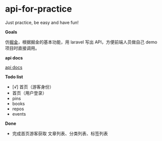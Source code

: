 # api-for-practice

Just practice, be easy and have fun!

**Goals**

仿[掘金](https://juejin.im/)，根据掘金的基本功能，用 laravel 写出 API，方便前端人员做自己 demo 项目时直接调用。

**api docs**

[api docs](https://apizza.net/console/project/2431c2041f3aa6d062e02de446c20f4d/browse)

**Todo list**
- [√] 首页（游客身份）
- 首页（用户登录）
- pins
- books
- repos
- events

**Done**

- 完成首页游客获取 文章列表、分类列表、标签列表
